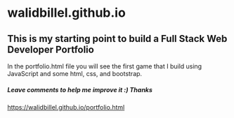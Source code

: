 # walidbillel.github.io

## This is my starting point to build a Full Stack Web Developer Portfolio 
In the portfolio.html file you will see the first game that I build using JavaScript and some html, css, and bootstrap.

##### Leave comments to help me improve it :) Thanks 

https://walidbillel.github.io/portfolio.html
